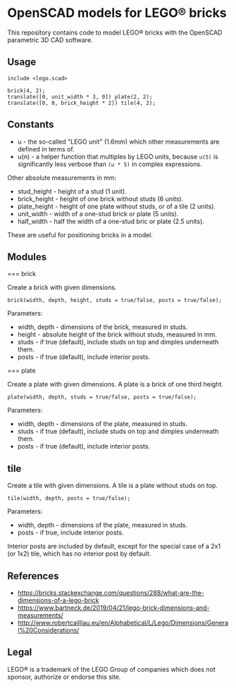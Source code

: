 # OpenSCAD models for LEGO® bricks

This repository contains code to model LEGO® bricks with the OpenSCAD parametric
3D CAD software.

## Usage

```
include <lego.scad>

brick(4, 2);
translate([0, unit_width * 3, 0]) plate(2, 2);
translate([0, 0, brick_height * 2]) tile(4, 2);
```

## Constants

*   u - the so-called "LEGO unit" (1.6mm) which other measurements are defined
    in terms of.
*   u(n) - a helper function that multiples by LEGO units, because `u(5)` is
    significantly less verbose than `(u * 5)` in complex expressions.

Other absolute measurements in mm:

*   stud_height - height of a stud (1 unit).
*   brick_height - height of one brick without studs (6 units).
*   plate_height - height of one plate without studs, or of a tile (2 units).
*   unit_width - width of a one-stud brick or plate (5 units).
*   half_width - half the width of a one-stud bric or plate (2.5 units).

These are useful for positioning bricks in a model.

## Modules

=== brick

Create a brick with given dimensions.

```
brick(width, depth, height, studs = true/false, posts = true/false);
```

Parameters:

*   width, depth - dimensions of the brick, measured in studs.
*   height - absolute height of the brick without studs, measured in mm.
*   studs - if true (default), include studs on top and dimples underneath them.
*   posts - if true (default), include interior posts.

=== plate

Create a plate with given dimensions. A plate is a brick of one third height.

```
plate(width, depth, studs = true/false, posts = true/false);
```

Parameters:

*   width, depth - dimensions of the plate, measured in studs.
*   studs - if true (default), include studs on top and dimples underneath them.
*   posts - if true (default), include interior posts.

## tile

Create a tile with given dimensions. A tile is a plate without studs on top.

```
tile(width, depth, posts = true/false);
```

Parameters:

*   width, depth - dimensions of the plate, measured in studs.
*   posts - if true, include interior posts.

Interior posts are included by default, except for the special case of a 2x1 (or
1x2) tile, which has no interior post by default.

## References

*   https://bricks.stackexchange.com/questions/288/what-are-the-dimensions-of-a-lego-brick
*   https://www.bartneck.de/2019/04/21/lego-brick-dimensions-and-measurements/
*   http://www.robertcailliau.eu/en/Alphabetical/L/Lego/Dimensions/General%20Considerations/

## Legal

LEGO® is a trademark of the LEGO Group of companies which does not sponsor,
authorize or endorse this site.
